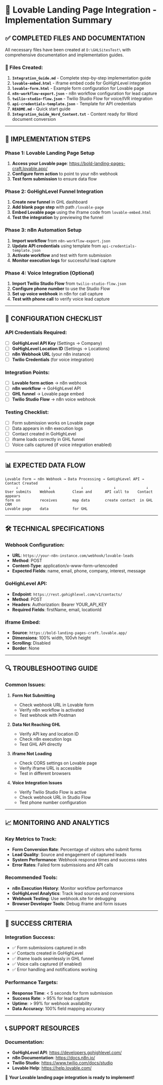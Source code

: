 # 🎯 Lovable Landing Page Integration - Implementation Summary

## ✅ COMPLETED FILES AND DOCUMENTATION

All necessary files have been created at `D:\GHLSitesTest\` with comprehensive documentation and implementation guides.

### 📁 Files Created:

1. **`Integration_Guide.md`** - Complete step-by-step implementation guide
2. **`lovable-embed.html`** - iframe embed code for GoHighLevel integration
3. **`lovable-form.html`** - Example form configuration for Lovable page
4. **`n8n-workflow-export.json`** - n8n workflow configuration for lead capture
5. **`twilio-studio-flow.json`** - Twilio Studio Flow for voice/IVR integration
6. **`api-credentials-template.json`** - Template for API credentials
7. **`README.md`** - Quick start guide
8. **`Integration_Guide_Word_Content.txt`** - Content ready for Word document conversion

---

## 🚀 IMPLEMENTATION STEPS

### Phase 1: Lovable Landing Page Setup
1. **Access your Lovable page**: https://bold-landing-pages-craft.lovable.app/
2. **Configure form action** to point to your n8n webhook
3. **Test form submission** to ensure data flow

### Phase 2: GoHighLevel Funnel Integration
1. **Create new funnel** in GHL dashboard
2. **Add blank page step** with path `/lovable-page`
3. **Embed Lovable page** using the iframe code from `lovable-embed.html`
4. **Test the integration** by previewing the funnel

### Phase 3: n8n Automation Setup
1. **Import workflow** from `n8n-workflow-export.json`
2. **Update API credentials** using template from `api-credentials-template.json`
3. **Activate workflow** and test with form submission
4. **Monitor execution logs** for successful lead capture

### Phase 4: Voice Integration (Optional)
1. **Import Twilio Studio Flow** from `twilio-studio-flow.json`
2. **Configure phone number** to use the Studio Flow
3. **Set up voice webhook** in n8n for call capture
4. **Test with phone call** to verify voice lead capture

---

## 🔧 CONFIGURATION CHECKLIST

### API Credentials Required:
- [ ] **GoHighLevel API Key** (Settings → Company)
- [ ] **GoHighLevel Location ID** (Settings → Locations)
- [ ] **n8n Webhook URL** (your n8n instance)
- [ ] **Twilio Credentials** (for voice integration)

### Integration Points:
- [ ] **Lovable form action** → n8n webhook
- [ ] **n8n workflow** → GoHighLevel API
- [ ] **GHL funnel** → Lovable page embed
- [ ] **Twilio Studio Flow** → n8n voice webhook

### Testing Checklist:
- [ ] Form submission works on Lovable page
- [ ] Data appears in n8n execution logs
- [ ] Contact created in GoHighLevel
- [ ] iframe loads correctly in GHL funnel
- [ ] Voice calls captured (if voice integration enabled)

---

## 📊 EXPECTED DATA FLOW

```
Lovable Form → n8n Webhook → Data Processing → GoHighLevel API → Contact Created
     ↓              ↓              ↓              ↓              ↓
User submits    Webhook        Clean and      API call to    Contact appears
form on         receives       map data       create contact  in GHL CRM
Lovable page    data           for GHL
```

---

## 🛠️ TECHNICAL SPECIFICATIONS

### Webhook Configuration:
- **URL**: `https://your-n8n-instance.com/webhook/lovable-leads`
- **Method**: POST
- **Content-Type**: application/x-www-form-urlencoded
- **Expected Fields**: name, email, phone, company, interest, message

### GoHighLevel API:
- **Endpoint**: `https://rest.gohighlevel.com/v1/contacts/`
- **Method**: POST
- **Headers**: Authorization: Bearer YOUR_API_KEY
- **Required Fields**: firstName, email, locationId

### iframe Embed:
- **Source**: `https://bold-landing-pages-craft.lovable.app/`
- **Dimensions**: 100% width, 100vh height
- **Scrolling**: Disabled
- **Border**: None

---

## 🔍 TROUBLESHOOTING GUIDE

### Common Issues:

1. **Form Not Submitting**
   - Check webhook URL in Lovable form
   - Verify n8n workflow is activated
   - Test webhook with Postman

2. **Data Not Reaching GHL**
   - Verify API key and location ID
   - Check n8n execution logs
   - Test GHL API directly

3. **iframe Not Loading**
   - Check CORS settings on Lovable page
   - Verify iframe URL is accessible
   - Test in different browsers

4. **Voice Integration Issues**
   - Verify Twilio Studio Flow is active
   - Check webhook URL in Studio Flow
   - Test phone number configuration

---

## 📈 MONITORING AND ANALYTICS

### Key Metrics to Track:
- **Form Conversion Rate**: Percentage of visitors who submit forms
- **Lead Quality**: Source and engagement of captured leads
- **System Performance**: Webhook response times and success rates
- **Error Rates**: Failed form submissions and API calls

### Recommended Tools:
- **n8n Execution History**: Monitor workflow performance
- **GoHighLevel Analytics**: Track lead sources and conversions
- **Webhook Testing**: Use webhook.site for debugging
- **Browser Developer Tools**: Debug iframe and form issues

---

## 🎯 SUCCESS CRITERIA

### Integration Success:
- ✅ Form submissions captured in n8n
- ✅ Contacts created in GoHighLevel
- ✅ iframe loads seamlessly in GHL funnel
- ✅ Voice calls captured (if enabled)
- ✅ Error handling and notifications working

### Performance Targets:
- **Response Time**: < 5 seconds for form submission
- **Success Rate**: > 95% for lead capture
- **Uptime**: > 99% for webhook availability
- **Data Accuracy**: 100% field mapping accuracy

---

## 📞 SUPPORT RESOURCES

### Documentation:
- **GoHighLevel API**: https://developers.gohighlevel.com/
- **n8n Documentation**: https://docs.n8n.io/
- **Twilio Studio**: https://www.twilio.com/docs/studio
- **Lovable Help**: https://help.lovable.com/



🎉 **Your Lovable landing page integration is ready to implement!** 